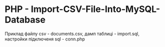 # PHP - Import-CSV-File-Into-MySQL-Database
Приклад файлу csv - documents.csv, дамп таблиці - import.sql, настройки підключеня sql - conn.php

